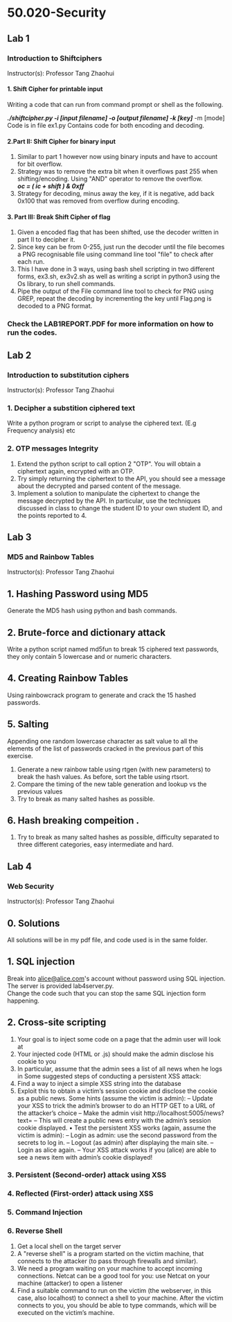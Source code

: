 # 50.020-Security

## Lab 1
### Introduction to Shiftciphers
Instructor(s): Professor Tang Zhaohui
#### 1. Shift Cipher for printable input
Writing a code that can run from command prompt or shell as the following.  
  
__*./shiftcipher.py -i [input filename] -o [output filename] -k [key]*__
-m [mode]  
Code is in file ex1.py
Contains code for both encoding and decoding.

#### 2.Part II: Shift Cipher for binary input
1. Similar to part 1 however now using binary inputs and have to account for bit overflow.  
2. Strategy was to remove the extra bit when it overflows past 255 when shifting/encoding. Using "AND" operator to remove the overflow.     
__*oc = ( ic + shift ) & 0xff*__   
3. Strategy for decoding, minus away the key, if it is negative, add back 0x100 that was removed from overflow during encoding.


#### 3. Part III: Break Shift Cipher of flag
1. Given a encoded flag that has been shifted, use the decoder written in part II to decipher it.  
2. Since key can be from 0-255, just run the decoder until the file becomes a PNG recognisable file using command line tool "file" to check after each run.
3. This I have done in 3 ways, using bash shell scripting in two different forms, ex3.sh, ex3v2.sh as well as writing a script in python3 using the Os library, to run shell commands.
4. Pipe the output of the File command line tool to check for PNG using GREP, repeat the decoding by incrementing the key until Flag.png is decoded to a PNG format.

### Check the LAB1REPORT.PDF for more information on how to run the codes.

## Lab 2 
### Introduction to substitution ciphers
Instructor(s): Professor Tang Zhaohui
### 1. Decipher a substition ciphered text
Write a python program or script to analyse the ciphered text. (E.g Frequency analysis) etc  
### 2. OTP messages Integrity 
1. Extend the python script to call option 2 "OTP". You will obtain a ciphertext again, encrypted
with an OTP.
2. Try simply returning the ciphertext to the API, you should see a message about the decrypted
and parsed content of the message.
3. Implement a solution to manipulate the ciphertext to change the message decrypted by the
API. In particular, use the techniques discussed in class to change the student ID to your
own student ID, and the points reported to 4.

## Lab 3  
### MD5 and Rainbow Tables  
Instructor(s): Professor Tang Zhaohui  
## 1. Hashing Password using MD5  
Generate the MD5 hash using python and bash commands.  
## 2. Brute-force and dictionary attack  
Write a python script named md5fun to break 15 ciphered text passwords, they only contain 5 lowercase and or numeric characters.  
## 4. Creating Rainbow Tables  
Using rainbowcrack program to generate and crack the 15 hashed passwords.  
## 5. Salting  
Appending one random lowercase character as salt value to all the elements of the list of passwords cracked in the previous part of this exercise.  
1. Generate a new rainbow table using rtgen (with new parameters) to break the hash values.
As before, sort the table using rtsort.
2. Compare the timing of the new table generation and lookup vs the previous values
3. Try to break as many salted hashes as possible.  
## 6. Hash breaking compeition . 
1. Try to break as many salted hashes as possible, difficulty separated to three different categories, easy intermediate and hard. 

## Lab 4  
### Web Security
Instructor(s): Professor Tang Zhaohui  
## 0. Solutions  
All solutions will be in my pdf file, and code used is in the same folder.
## 1. SQL injection 
Break into alice@alice.com's account without password using SQL injection. The server is provided lab4server.py.  
Change the code such that you can stop the same SQL injection form happening.
## 2. Cross-site scripting  
1. Your goal is to inject some code on a page that the admin user will look at
2. Your injected code (HTML or .js) should make the admin disclose his cookie to you
3. In particular, assume that the admin sees a list of all news when he logs in
Some suggested steps of conducting a persistent XSS attack:
4. Find a way to inject a simple XSS string into the database
5. Exploit this to obtain a victim’s session cookie and disclose the cookie as a public news.
Some hints (assume the victim is admin):
– Update your XSS to trick the admin’s browser to do an HTTP GET to a URL of the
attacker’s choice
– Make the admin visit http://localhost:5005/news?text=<adminsessioncookie>
– This will create a public news entry with the admin’s session cookie displayed.
• Test the persistent XSS works (again, assume the victim is admin):
– Login as admin: use the second password from the secrets to log in.
– Logout (as admin) after displaying the main site.
– Login as alice again.
– Your XSS attack works if you (alice) are able to see a news item with admin’s cookie
displayed!
### 3. Persistent (Second-order) attack using XSS
### 4. Reflected (First-order) attack using XSS
### 5. Command Injection  
### 6. Reverse Shell  
1. Get a local shell on the target server
2. A "reverse shell" is a program started on the victim machine, that connects to the attacker
(to pass through firewalls and similar).
3. We need a program waiting on your machine to accept incoming connections. Netcat can
be a good tool for you: use Netcat on your machine (attacker) to open a listener
4. Find a suitable command to run on the victim (the webserver, in this case, also localhost)
to connect a shell to your machine. After the victim connects to you, you should be able
to type commands, which will be executed on the victim’s machine.
